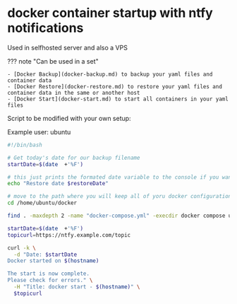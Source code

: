 # docker container startup with ntfy notifications

Used in selfhosted server and also a VPS

??? note "Can be used in a set"

    - [Docker Backup](docker-backup.md) to backup your yaml files and container data
    - [Docker Restore](docker-restore.md) to restore your yaml files and container data in the same or another host
    - [Docker Start](docker-start.md) to start all containers in your yaml files

Script to be modified with your own setup:

Example user: ubuntu

``` bash
#!/bin/bash

# Get today's date for our backup filename
startDate=$(date  +'%F')

# this just prints the formated date variable to the console if you want to see it.
echo "Restore date $restoreDate"

# move to the path where you will keep all of yoru docker configurations and data
cd /home/ubuntu/docker

find . -maxdepth 2 -name "docker-compose.yml" -execdir docker compose up -d \;

startDate=$(date  +'%F')
topicurl=https://ntfy.example.com/topic

curl -k \
  -d "Date: $startDate
Docker started on $(hostname)

The start is now complete.
Please check for errors." \
  -H "Title: docker start - $(hostname)" \
  $topicurl
```